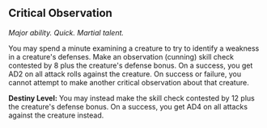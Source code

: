 ## Critical Observation

_Major ability. Quick. Martial talent._

You may spend a minute examining a creature to try to identify a weakness in a creature's defenses. Make an observation (cunning) skill check contested by 8 plus the creature's defense bonus. On a success, you get AD2 on all attack rolls against the creature.
On success or failure, you cannot attempt to make another critical observation about that creature.

**Destiny Level:**
You may instead make the skill check contested by 12 plus the creature's defense bonus. On a success, you get AD4 on all attacks against the creature instead.
